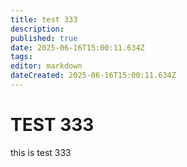 ```yaml
---
title: test 333
description: 
published: true
date: 2025-06-16T15:00:11.634Z
tags: 
editor: markdown
dateCreated: 2025-06-16T15:00:11.634Z
---
```


# TEST 333
this is test 333
